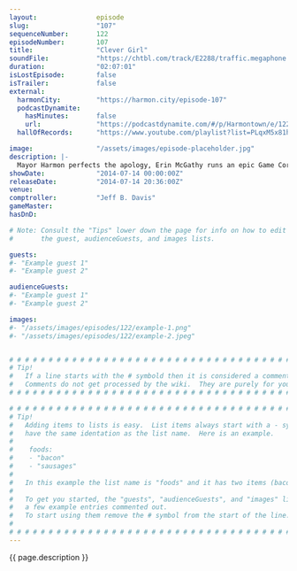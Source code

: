 ```yaml
---
layout:               episode
slug:                 "107"
sequenceNumber:       122
episodeNumber:        107
title:                "Clever Girl"
soundFile:            "https://chtbl.com/track/E2288/traffic.megaphone.fm/STA5867394719.mp3?updated=1556323770"
duration:             "02:07:01"
isLostEpisode:        false
isTrailer:            false
external:
  harmonCity:         "https://harmon.city/episode-107"
  podcastDynamite:
    hasMinutes:       false
    url:              "https://podcastdynamite.com/#/p/Harmontown/e/122/107"
  hallOfRecords:      "https://www.youtube.com/playlist?list=PLqxM5x81hNOb2ZKgpla6UnevU-aoWvdkl"

image:                "/assets/images/episode-placeholder.jpg"
description: |-
  Mayor Harmon perfects the apology, Erin McGathy runs an epic Game Corner and in D&D the gang encounter a black dragon.
showDate:             "2014-07-14 00:00:00Z"
releaseDate:          "2014-07-14 20:36:00Z"
venue:                
comptroller:          "Jeff B. Davis"
gameMaster:           
hasDnD:               

# Note: Consult the "Tips" lower down the page for info on how to edit
#       the guest, audienceGuests, and images lists.

guests:
#- "Example guest 1"
#- "Example guest 2"

audienceGuests:
#- "Example guest 1"
#- "Example guest 2"

images:
#- "/assets/images/episodes/122/example-1.png"
#- "/assets/images/episodes/122/example-2.jpeg"


# # # # # # # # # # # # # # # # # # # # # # # # # # # # # # # # # # # # # # # # # # # # #
# Tip!
#   If a line starts with the # symbold then it is considered a comment.
#   Comments do not get processed by the wiki.  They are purely for your information.
# # # # # # # # # # # # # # # # # # # # # # # # # # # # # # # # # # # # # # # # # # # # #

# # # # # # # # # # # # # # # # # # # # # # # # # # # # # # # # # # # # # # # # # # # # #
# Tip!
#   Adding items to lists is easy.  List items always start with a - symbol and have
#   have the same identation as the list name.  Here is an example.
#
#    foods:
#    - "bacon"
#    - "sausages"
#
#   In this example the list name is "foods" and it has two items (bacon, and sausages).
#
#   To get you started, the "guests", "audienceGuests", and "images" lists below have
#   a few example entries commented out.
#   To start using them remove the # symbol from the start of the line.
#
# # # # # # # # # # # # # # # # # # # # # # # # # # # # # # # # # # # # # # # # # # # # #
---
```


<!-- The episode description will be rendered here -->
{{ page.description }}

<!-- Add your content BELOW here -->
<!-- vvvvvvvvvvvvvvvvvvvvvvvvvvv -->




<!-- ^^^^^^^^^^^^^^^^^^^^^^^^^^^ -->
<!-- Add your content ABOVE here -->

<!-- The episode gallery will be rendered here -->